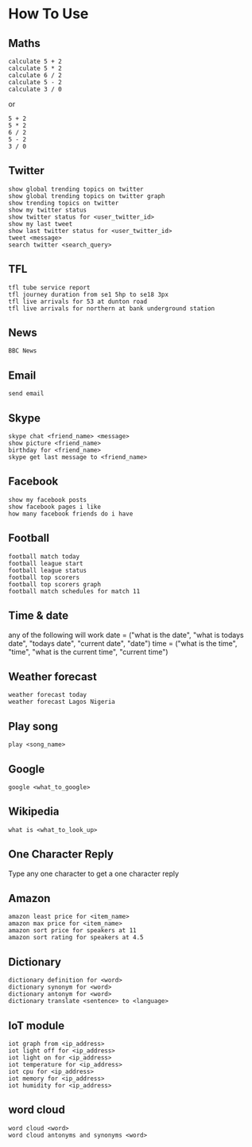 # How To Use

## Maths
```
calculate 5 + 2
calculate 5 * 2
calculate 6 / 2
calculate 5 - 2
calculate 3 / 0
```
or
```
5 + 2
5 * 2
6 / 2
5 - 2
3 / 0
```

## Twitter
```
show global trending topics on twitter
show global trending topics on twitter graph
show trending topics on twitter
show my twitter status
show twitter status for <user_twitter_id>
show my last tweet
show last twitter status for <user_twitter_id>
tweet <message>
search twitter <search_query>
```

## TFL
```
tfl tube service report
tfl journey duration from se1 5hp to se18 3px
tfl live arrivals for 53 at dunton road
tfl live arrivals for northern at bank underground station
```

## News
```
BBC News
```


## Email
```commandline
send email
```

## Skype
```
skype chat <friend_name> <message>
show picture <friend_name>
birthday for <friend_name>
skype get last message to <friend_name>
```

## Facebook
```
show my facebook posts
show facebook pages i like
how many facebook friends do i have
```

## Football
```
football match today
football league start
football league status
football top scorers
football top scorers graph
football match schedules for match 11
```

## Time & date
any of the following will work
date = ("what is the date", "what is todays date", "todays date", "current date", "date")
time = ("what is the time", "time", "what is the current time", "current time")

## Weather forecast
```
weather forecast today
weather forecast Lagos Nigeria
```

## Play song
```
play <song_name>
```

## Google
```
google <what_to_google>
```

## Wikipedia
```
what is <what_to_look_up>
```

## One Character Reply
Type any one character to get a one character reply


## Amazon
```
amazon least price for <item_name>
amazon max price for <item_name>
amazon sort price for speakers at 11
amazon sort rating for speakers at 4.5
```


## Dictionary
```
dictionary definition for <word>
dictionary synonym for <word>
dictionary antonym for <word>
dictionary translate <sentence> to <language>
```

## IoT module
```
iot graph from <ip_address>
iot light off for <ip_address>
iot light on for <ip_address>
iot temperature for <ip_address>
iot cpu for <ip_address>
iot memory for <ip_address>
iot humidity for <ip_address>
```


## word cloud
```
word cloud <word>
word cloud antonyms and synonyms <word>
```
